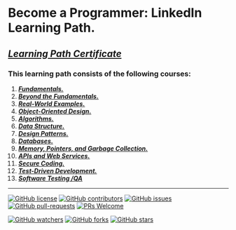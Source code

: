 # Become a Programmer: LinkedIn Learning Path. 
## [*Learning Path Certificate*](https://www.linkedin.com/learning/certificates/161ea5f0c91eb4214ed8fa091877e9c8fd1ab0fe03b16db179893aa36b11037b?u=60693444)
### This learning path consists of the following courses:
1. [***Fundamentals.***](https://github.com/alshubati99/Career-Essentials/tree/master/Programming%20Fundamentals) 
2. [***Beyond the Fundamentals.***](https://github.com/alshubati99/Career-Essentials/tree/master/Beyond%20Fundamentals)
3. [***Real-World Examples.***](https://github.com/alshubati99/Become-a-Programmer/tree/master/Real-World%20Examples) 
4. [***Object-Oriented Design.***](https://github.com/alshubati99/Become-a-Programmer/tree/master/Object-Oriented%20Design)
5. [***Algorithms.***](https://github.com/alshubati99/Algorithms_linkedIn)
6. [***Data Structure.***](https://github.com/alshubati99/Become-a-Programmer/tree/master/Data%20Structures)
7. [***Design Patterns.***](https://github.com/alshubati99/Become-a-Programmer/tree/master/Design%20Patterns) 
8. [***Databases.***](https://github.com/alshubati99/Become-a-Programmer/tree/master/Databases)
9. [***Memory, Pointers, and Garbage Collection.***](https://github.com/alshubati99/Become-a-Programmer/tree/master/Memory-Pointers)
10. [***APIs and Web Services.***](https://github.com/alshubati99/Become-a-Programmer/tree/master/APIs-Web%20Services)
11. [***Secure Coding.***](https://github.com/alshubati99/Become-a-Programmer/tree/master/Secure%20Coding)
12. [***Test-Driven Development.***](https://github.com/alshubati99/Become-a-Programmer/tree/master/Test-Driven%20Development)
13. [***Software Testing /QA***](https://github.com/alshubati99/Become-a-Programmer/tree/master/Software%20Testing)
---

[![GitHub license](https://img.shields.io/github/license/alshubati99/Become-a-Programmer.svg)](https://github.com/alshubati99/Become-a-Programmer/master/LICENSE)
[![GitHub contributors](https://img.shields.io/github/contributors/alshubati99/Become-a-Programmer)](https://GitHub.com/alshubati99/Become-a-Programmer/contributors/)
[![GitHub issues](https://img.shields.io/github/issues/alshubati99/Become-a-Programmer.svg)](https://GitHub.com/alshubati99/Become-a-Programmer/issues/)
[![GitHub pull-requests](https://img.shields.io/github/issues-pr/alshubati99/Become-a-Programmer.svg)](https://GitHub.com/alshubati99/Become-a-Programmer/pull/)
[![PRs Welcome](https://img.shields.io/badge/PRs-welcome-brightgreen.svg?style=flat-square)](http://makeapullrequest.com)

[![GitHub watchers](https://img.shields.io/github/watchers/alshubati99/Become-a-Programmer.svg?style=social&label=Watch&maxAge=2592000)](https://GitHub.com/alshubati99/Become-a-Programmer/watchers/)
[![GitHub forks](https://img.shields.io/github/forks/alshubati99/Become-a-Programmer.svg?style=social&label=Fork&maxAge=2592000)](https://GitHub.com/alshubati99/Become-a-Programmer/network/)
[![GitHub stars](https://img.shields.io/github/stars/alshubati99/Become-a-Programmer.svg?style=social&label=Star&maxAge=2592000)](https://GitHub.com/alshubati99/Become-a-Programmer/stargazers/)
